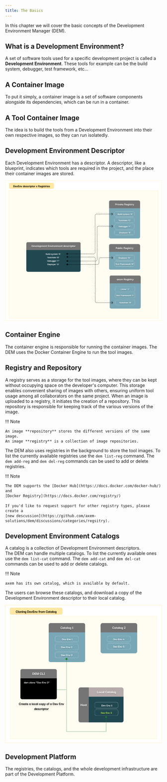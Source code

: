 ```yaml
---
title: The Basics
---
```


In this chapter we will cover the basic concepts of the Development Environment Manager (DEM).

## What is a Development Environment?
A set of software tools used for a specific development project is called a **Development
Environment**. These tools for example can be the build system, debugger, test framework, etc...

## A Container Image
To put it simply, a container image is a set of software components alongside its dependencies, 
which can be run in a container.

## A Tool Container Image
The idea is to build the tools from a Development Environment into their own respective images, so 
they can run isolatedly.

## Development Environment Descriptor
Each Development Environment has a descriptor. A descriptor, like a blueprint, indicates which tools
are required in the project, and the place their container images are stored.

![Dev Env descriptor](wp-content/dev_env_descriptor.png)

## Container Engine
The container engine is responsible for running the container images. The DEM uses the Docker
Container Engine to run the tool images.

## Registry and Repository
A registry serves as a storage for the tool images, where they can be kept without occupying space on 
the developer's computer. This storage enables convenient sharing of images with others, ensuring 
uniform tool usage among all collaborators on the same project.
When an image is uploaded to a registry, it initiates the creation of a repository. This repository 
is responsible for keeping track of the various versions of the image.

!!! Note

    An image **repository** stores the different versions of the same image.  
    An image **registry** is a collection of image repositories.

The DEM also uses registries in the background to store the tool images. To list the currently 
available registries use the `dem list-reg` command. The `dem add-reg` and `dem del-reg` commands 
can be used to add or delete registries.

!!! Note

    The DEM supports the [Docker Hub](https://docs.docker.com/docker-hub/) and 
    [Docker Registry](https://docs.docker.com/registry/)

    If you'd like to request support for other registry types, please create a 
    [new descussion](https://github.com/axem-solutions/dem/discussions/categories/regsitry).

## Development Environment Catalogs
A catalog is a collection of Development Environment descriptors.  
The DEM can handle multiple catalogs. To list the currently available ones use the `dem list-cat` 
command.  The `dem add-cat` and `dem del-cat` commands can be used to add or delete catalogs.

!!! Note

    axem has its own catalog, which is available by default.

The users can browse these catalogs, and download a copy of the Development Environment descriptor 
to their local catalog.

![Catalogs](wp-content/dem_catalogs.png)

## Development Platform
The registries, the catalogs, and the whole development infrastructure are part of the Development 
Platform. 